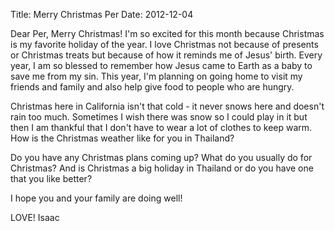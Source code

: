 Title: Merry Christmas Per
Date: 2012-12-04

Dear Per,
Merry Christmas!  I'm so excited for this month because Christmas is my favorite holiday of the year.  I love Christmas not because of presents or Christmas treats but because of how it reminds me of Jesus' birth.  Every year, I am so blessed to remember how Jesus came to Earth as a baby to save me from my sin.  This year, I'm planning on going home to visit my friends and family and also help give food to people who are hungry.

Christmas here in California isn't that cold - it never snows here and doesn't rain too much.  Sometimes I wish there was snow so I could play in it but then I am thankful that I don't have to wear a lot of clothes to keep warm.  How is the Christmas weather like for you in Thailand?

Do you have any Christmas plans coming up?  What do you usually do for Christmas?  And is Christmas a big holiday in Thailand or do you have one that you like better?

I hope you and your family are doing well!

LOVE!
Isaac
